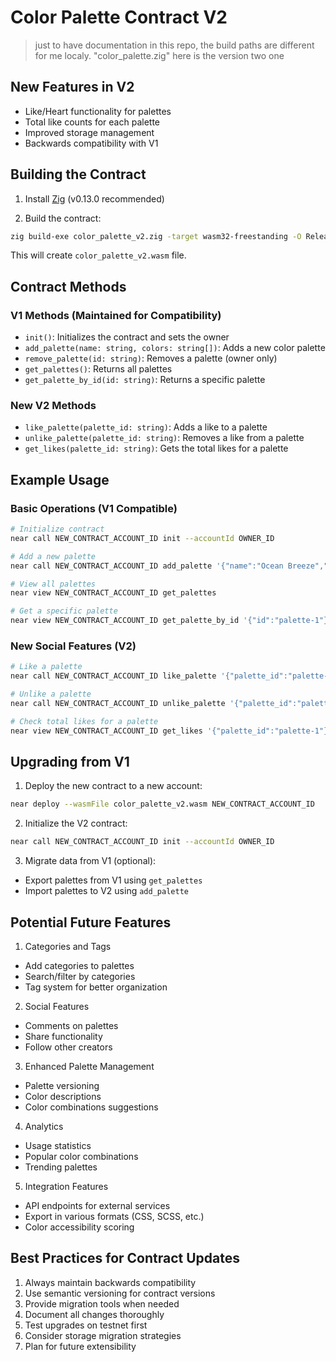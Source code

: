 # Color Palette Contract V2

> just to have documentation in this repo, the build paths are different for me localy. "color_palette.zig" here is the version two one

## New Features in V2
- Like/Heart functionality for palettes
- Total like counts for each palette
- Improved storage management
- Backwards compatibility with V1

## Building the Contract

1. Install [Zig](https://ziglang.org/learn/getting-started/#installing-zig) (v0.13.0 recommended)

2. Build the contract:
```bash
zig build-exe color_palette_v2.zig -target wasm32-freestanding -O ReleaseSmall --export=init --export=add_palette --export=remove_palette --export=get_palettes --export=get_palette_by_id --export=like_palette --export=unlike_palette --export=get_likes -fno-entry
```

This will create `color_palette_v2.wasm` file.

## Contract Methods

### V1 Methods (Maintained for Compatibility)
- `init()`: Initializes the contract and sets the owner
- `add_palette(name: string, colors: string[])`: Adds a new color palette
- `remove_palette(id: string)`: Removes a palette (owner only)
- `get_palettes()`: Returns all palettes
- `get_palette_by_id(id: string)`: Returns a specific palette

### New V2 Methods
- `like_palette(palette_id: string)`: Adds a like to a palette
- `unlike_palette(palette_id: string)`: Removes a like from a palette
- `get_likes(palette_id: string)`: Gets the total likes for a palette

## Example Usage

### Basic Operations (V1 Compatible)
```bash
# Initialize contract
near call NEW_CONTRACT_ACCOUNT_ID init --accountId OWNER_ID

# Add a new palette
near call NEW_CONTRACT_ACCOUNT_ID add_palette '{"name":"Ocean Breeze","colors":["#1B98E0","#247BA0","#006494"]}' --accountId YOUR_ACCOUNT_ID

# View all palettes
near view NEW_CONTRACT_ACCOUNT_ID get_palettes

# Get a specific palette
near view NEW_CONTRACT_ACCOUNT_ID get_palette_by_id '{"id":"palette-1"}'
```

### New Social Features (V2)
```bash
# Like a palette
near call NEW_CONTRACT_ACCOUNT_ID like_palette '{"palette_id":"palette-1"}' --accountId YOUR_ACCOUNT_ID

# Unlike a palette
near call NEW_CONTRACT_ACCOUNT_ID unlike_palette '{"palette_id":"palette-1"}' --accountId YOUR_ACCOUNT_ID

# Check total likes for a palette
near view NEW_CONTRACT_ACCOUNT_ID get_likes '{"palette_id":"palette-1"}'
```

## Upgrading from V1

1. Deploy the new contract to a new account:
```bash
near deploy --wasmFile color_palette_v2.wasm NEW_CONTRACT_ACCOUNT_ID
```

2. Initialize the V2 contract:
```bash
near call NEW_CONTRACT_ACCOUNT_ID init --accountId OWNER_ID
```

3. Migrate data from V1 (optional):
- Export palettes from V1 using `get_palettes`
- Import palettes to V2 using `add_palette`

## Potential Future Features

1. Categories and Tags
- Add categories to palettes
- Search/filter by categories
- Tag system for better organization

2. Social Features
- Comments on palettes
- Share functionality
- Follow other creators

3. Enhanced Palette Management
- Palette versioning
- Color descriptions
- Color combinations suggestions

4. Analytics
- Usage statistics
- Popular color combinations
- Trending palettes

5. Integration Features
- API endpoints for external services
- Export in various formats (CSS, SCSS, etc.)
- Color accessibility scoring

## Best Practices for Contract Updates

1. Always maintain backwards compatibility
2. Use semantic versioning for contract versions
3. Provide migration tools when needed
4. Document all changes thoroughly
5. Test upgrades on testnet first
6. Consider storage migration strategies
7. Plan for future extensibility
